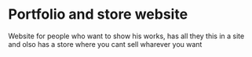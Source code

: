 # Portfolio and store website

Website for people who want to show his works, has all they this in a site and olso has a store where you cant sell wharever you want

